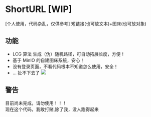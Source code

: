 # ShortURL [WIP]
[个人使用，代码杂乱，仅供参考] 短链接(也可放文本)+图床(也可放对象)
## 功能
- LCG 算法 生成（伪）随机路径，可自动拓展长度，方便！   
- 基于 MinIO 的自建图床系统，安心！   
- 没有登录页面，不看代码根本不知道怎么使用，安全！   
- ... 扯不下去了
![](https://i.imgur.com/GEQj7xz.png)

## 警告
目前尚未完成，请勿使用！！！   
现在这个代码，我敢打赌,除了我，没人跑得起来
